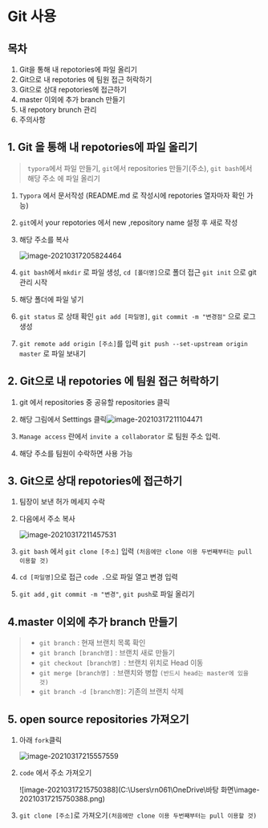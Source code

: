 # Git 사용



## 목차

1. Git을 통해 내 repotories에 파일 올리기
2. Git으로 내 repotories 에 팀원 접근 허락하기
3. Git으로 상대 repotories에 접근하기
4. master 이외에 추가 branch  만들기
5. 내 repotory brunch 관리
6. 주의사항



## 1. Git 을 통해 내 repotories에 파일 올리기

> `typora`에서 파일 만들기, `git`에서 repositories 만들기(주소), `git bash`에서 해당 주소 에 파일 올리기

1. `Typora` 에서 문서작성 (README.md 로 작성시에 repotories 열자마자 확인 가능)

2. `git`에서 your repotories 에서 new ,repository name 설정 후 새로 작성

3. 해당 주소를 복사

   ![image-20210317205824464](C:\Users\rn061\AppData\Roaming\Typora\typora-user-images\image-20210317205824464.png)

4. `git bash`에서 `mkdir` 로 파일 생성, `cd [폴더명]`으로 폴더 접근 `git init` 으로 git 관리 시작

5. 해당 폴더에 파일 넣기

6. `git status` 로 상태 확인 `git add [파일명]`,  `git commit -m "변경점"`  으로 로그 생성

7. `git remote add origin [주소]`를 입력 `git push --set-upstream origin master` 로 파일 보내기



## 2. Git으로 내 repotories 에 팀원 접근 허락하기

1. git 에서 repositories 중 공유할 repositories 클릭

2. 해당 그림에서 Setttings 클릭![image-20210317211104471](C:\Users\rn061\AppData\Roaming\Typora\typora-user-images\image-20210317211104471.png)

   

3. `Manage access` 란에서 `invite a collaborator` 로 팀원 주소 입력.

4. 해당 주소를 팀원이 수락하면 사용 가능



## 3. Git으로 상대 repotories에 접근하기

1. 팀장이 보낸 허가 메세지 수락

2. 다음에서 주소 복사

   ![image-20210317211457531](C:\Users\rn061\AppData\Roaming\Typora\typora-user-images\image-20210317211457531.png)

3. `git bash` 에서 `git clone [주소]` 입력 `(처음에만 clone 이용 두번째부터는 pull 이용할 것)`

4. `cd [파일명]`으로 접근 `code .`으로 파일 열고 변경 입력

5. `git add` , `git commit -m "변경"`, `git push`로 파일 올리기



## 4.master 이외에 추가 branch  만들기

> - `git branch` : 현재 브랜치 목록 확인
> - `git branch [branch명]` : 브랜치 새로 만들기
> - `git checkout [branch명] `: 브랜치 위치로 Head 이동
> - `git merge [branch명] `: 브랜치와 병합 `(반드시 head는 master에 있을 것)`
> - `git branch -d [branch명]`: 기존의 브랜치 삭제



## 5. open source repositories 가져오기

1. 아래 `fork`클릭

   ![image-20210317215557559](C:\Users\rn061\AppData\Roaming\Typora\typora-user-images\image-20210317215557559.png)

2. `code` 에서 주소 가져오기

   ![image-20210317215750388](C:\Users\rn061\OneDrive\바탕 화면\image-20210317215750388.png)

3. `git clone [주소]`로 가져오기`(처음에만 clone 이용 두번째부터는 pull 이용할 것)`



